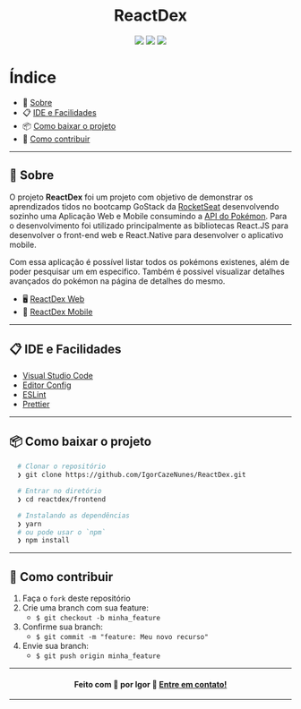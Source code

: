 <h1 align="center">
  ReactDex
</h1>

<p align="center">
  <img src="https://img.shields.io/github/license/IgorCazeNunes/ReactDex?color=red&style=for-the-badge" />
  <img src="https://img.shields.io/github/stars/IgorCazeNunes/ReactDex?color=red&style=for-the-badge" />
  <img src="https://img.shields.io/github/forks/IgorCazeNunes/ReactDex?color=red&style=for-the-badge" />
</p>

<h1>Índice</h1>

- 📝️ [Sobre](#%EF%B8%8F-sobre)
- 📋️ [IDE e Facilidades](#%EF%B8%8F-ide-e-facilidades)
- 📦️ [Como baixar o projeto](#%EF%B8%8F-como-baixar-o-projeto)
- 🤔️ [Como contribuir](#%EF%B8%8F-como-contribuir)

---

## 📝️ Sobre

O projeto **ReactDex** foi um projeto com objetivo de demonstrar os aprendizados tidos no bootcamp GoStack da [RocketSeat](https://rocketseat.com.br/) desenvolvendo sozinho uma Aplicação Web e Mobile consumindo a [API do Pokémon](https://pokeapi.co/). Para o desenvolvimento foi utilizado principalmente as bibliotecas React.JS para desenvolver o front-end web e React.Native para desenvolver o aplicativo mobile.

Com essa aplicação é possível listar todos os pokémons existenes, além de poder pesquisar um em especifico. Também é possivel visualizar detalhes avançados do pokémon na página de detalhes do mesmo.

- 🖥 [ReactDex Web](https://github.com/IgorCazeNunes/ReactDex/tree/main/frontend)
- 📱 [ReactDex Mobile](https://github.com/IgorCazeNunes/ReactDex/tree/main/mobile)

---

## 📋️ IDE e Facilidades

- [Visual Studio Code](https://code.visualstudio.com/)
- [Editor Config](https://editorconfig.org/)
- [ESLint](https://eslint.org/)
- [Prettier](https://prettier.io/)

---

## 📦️ Como baixar o projeto

```bash
  # Clonar o repositório
  ❯ git clone https://github.com/IgorCazeNunes/ReactDex.git

  # Entrar no diretório
  ❯ cd reactdex/frontend

  # Instalando as dependências
  ❯ yarn
  # ou pode usar o `npm`
  ❯ npm install
```

---

## 🤔️ Como contribuir

1. Faça o `fork` deste repositório
2. Crie uma branch com sua feature:
   - `$ git checkout -b minha_feature`
3. Confirme sua branch:
   - `$ git commit -m "feature: Meu novo recurso"`
4. Envie sua branch:
   - `$ git push origin minha_feature`

---

<h4 align="center">
  Feito com 💜 por Igor 👋️ <a href="https://www.linkedin.com/in/IgorCazeNunes/" target="_blank">Entre em contato!</a>
</h4>

---
